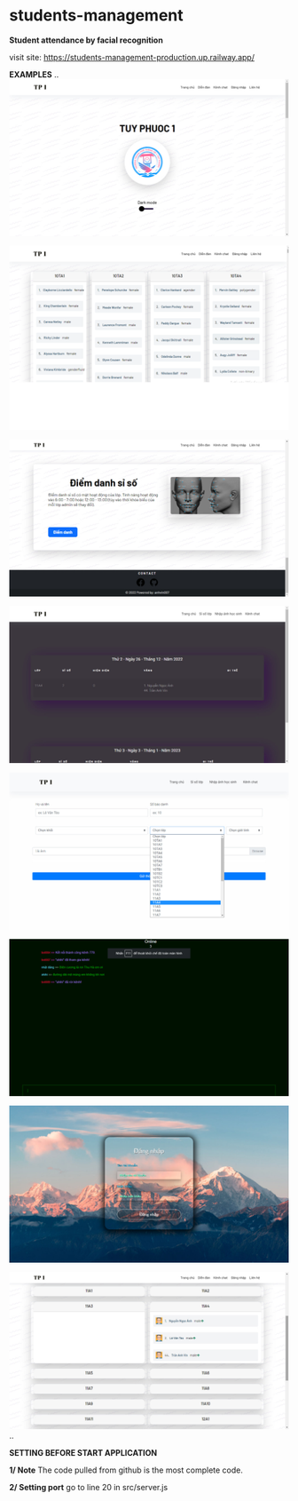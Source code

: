 # students-management

__Student attendance by facial recognition__

visit site: https://students-management-production.up.railway.app/


**EXAMPLES**
..
![This is an image](/examples/home.jpg)

![This is an image](/examples/student-list.png)

![This is an image](/examples/attendance.jpg)

![This is an image](/examples/admin.jpg)

![This is an image](/examples/info.jpg)

![This is an image](/examples/chat.jpg)

![This is an image](/examples/login.jpg)

![This is an image](/examples/students.jpg)
..


**SETTING BEFORE START APPLICATION**

**1/ Note**
The code pulled from github is the most complete code.

**2/ Setting port**
go to line 20 in src/server.js





